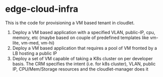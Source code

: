 # edge-cloud-infra
This is the code for provisioning a VM based tenant in cloudlet. 
1) Deploy a VM based application with a specified VLAN, public-IP, cpu, memory, etc
	(maybe based on couple of predefined templates like vm-lite, vm-med, vm-hi)
2) Deploy a VM based application that requires a pool of VM fronted by a LB hosting a public IP
3) Deploy a set of VM capable of taking a K8s cluster on per developer basis. The CRM
	specifies the intent (i.e. for k8s cluster), VLAN, public IP, CPU/Mem/Storage resources
	and the cloudlet-manager does it

